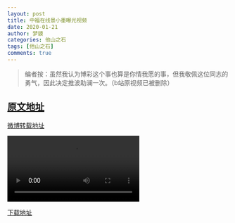 ```yaml
---
layout: post
title: 中福在线景小墨曝光视频
date: 2020-01-21
author: 梦貘
categories: 他山之石
tags: [他山之石]
comments: true
--- 
```


> 编者按：虽然我认为博彩这个事也算是你情我愿的事，但我敬佩这位同志的勇气，因此决定推波助澜一次。（b站原视频已被删除）

## [原文地址](https://www.bilibili.com/video/av84123284)

[微博转载地址](http://f.video.weibocdn.com/003yP7pIlx07Akj84QQU010412016ra90E010.mp4?label=mp4_hd&template=584x360.25.0&trans_finger=1d826f6f1a11607b0eef762fee9b15cd&Expires=1579586583&ssig=9wId3ia0jN&KID=unistore,video&media_id=4463154911182852&tp=YTkl0eM8:YTkl0eM8&us=8bG7Hc&ori=0&ctb=0&ot=h&ps=45LpSY&ab=1410-g2,,540-g1,1326-g1,966-g1,1055-g0,878-g1,1493-g0,1277-g1,1192-g0,1091-g1,1191-g0,1046-g2,1258-g0)

<video><source src="http://f.video.weibocdn.com/003yP7pIlx07Akj84QQU010412016ra90E010.mp4?label=mp4_hd&template=584x360.25.0&trans_finger=1d826f6f1a11607b0eef762fee9b15cd&Expires=1579586583&ssig=9wId3ia0jN&KID=unistore,video&media_id=4463154911182852&tp=YTkl0eM8:YTkl0eM8&us=8bG7Hc&ori=0&ctb=0&ot=h&ps=45LpSY&ab=1410-g2,,540-g1,1326-g1,966-g1,1055-g0,878-g1,1493-g0,1277-g1,1192-g0,1091-g1,1191-g0,1046-g2,1258-g0" type="video/mp4"></video>

[下载地址](https://pan.totemblog.tk/?/网盘/私人图床/中福在线景小墨曝光视频/)
